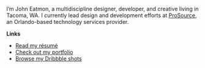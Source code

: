 I’m John Eatmon, a multidiscipline designer, developer, and creative living in Tacoma, WA. I currently lead design and development efforts at [ProSource](https://www.getprosource.com/), an Orlando-based technology services provider.

**Links**
- [Read my résumé](https://read.cv/johneatmon)
- [Check out my portfolio](https://eatmon.co/)
- [Browse my Dribbble shots](https://dribbble.com/johneatmon)

